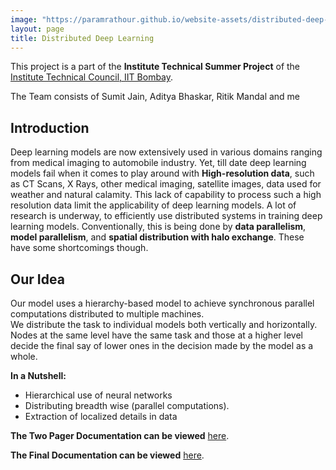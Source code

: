 ```yaml
---
image: "https://paramrathour.github.io/website-assets/distributed-deep-learning.jpg"
layout: page
title: Distributed Deep Learning
---
```


This project is a part of the **Institute Technical Summer Project** of the [Institute Technical Council, IIT Bombay](https://www.tech-iitb.org/).

The Team consists of Sumit Jain, Aditya Bhaskar, Ritik Mandal and me

Introduction
------------

Deep learning models are now extensively used in various domains ranging from medical imaging to automobile industry. Yet, till date deep learning models fail when it comes to play around with **High-resolution data**, such as CT Scans, X Rays, other medical imaging, satellite images, data used for weather and natural calamity. This lack of capability to process such a high resolution data limit the applicability of deep learning models.
A lot of research is underway, to efficiently use distributed systems in training deep learning models. Conventionally, this is being done by **data parallelism**, **model parallelism**, and **spatial distribution with halo exchange**. These have some shortcomings though.

Our Idea
------------

Our model uses a hierarchy-based model to achieve synchronous parallel computations distributed to multiple machines.  
We distribute the task to individual models both vertically and horizontally. Nodes at the same level have the same task and those at a higher level decide the final say of lower ones in the decision made by the model as a whole. 

**In a Nutshell:**
- Hierarchical use of neural networks
- Distributing breadth wise (parallel computations).
- Extraction of localized details in data

**The Two Pager Documentation can be viewed** [here](https://docs.google.com/document/d/1TAhDH4TmWtORCAD1HUtSDKvHyF_aypTlR9J6Z29Vzp0/edit?usp=sharing).

**The Final Documentation can be viewed** [here](https://docs.google.com/document/d/11M9R2pojlNDRBcGGw4Iz9tKQlFkmiyXBFqZN4cq8zMc/edit?usp=sharing).